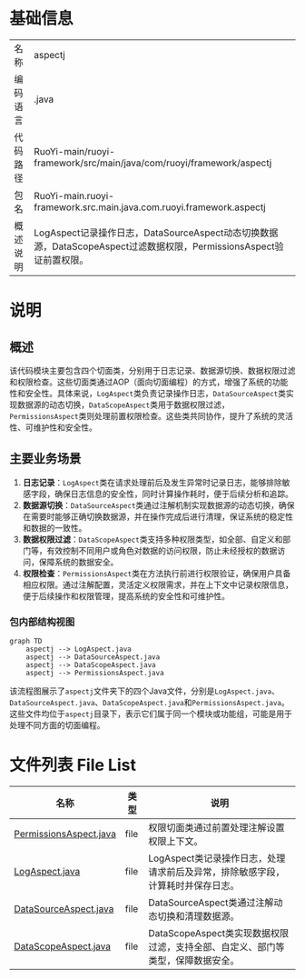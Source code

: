 # 基础信息

|      |      |
|------|------|
| 名称 | aspectj |
| 编码语言 | .java |
| 代码路径 | RuoYi-main/ruoyi-framework/src/main/java/com/ruoyi/framework/aspectj |
| 包名 | RuoYi-main.ruoyi-framework.src.main.java.com.ruoyi.framework.aspectj |
| 概述说明 | LogAspect记录操作日志，DataSourceAspect动态切换数据源，DataScopeAspect过滤数据权限，PermissionsAspect验证前置权限。 |

# 说明

## 概述
该代码模块主要包含四个切面类，分别用于日志记录、数据源切换、数据权限过滤和权限检查。这些切面类通过AOP（面向切面编程）的方式，增强了系统的功能性和安全性。具体来说，`LogAspect`类负责记录操作日志，`DataSourceAspect`类实现数据源的动态切换，`DataScopeAspect`类用于数据权限过滤，`PermissionsAspect`类则处理前置权限检查。这些类共同协作，提升了系统的灵活性、可维护性和安全性。

## 主要业务场景
1. **日志记录**：`LogAspect`类在请求处理前后及发生异常时记录日志，能够排除敏感字段，确保日志信息的安全性，同时计算操作耗时，便于后续分析和追踪。
2. **数据源切换**：`DataSourceAspect`类通过注解机制实现数据源的动态切换，确保在需要时能够正确切换数据源，并在操作完成后进行清理，保证系统的稳定性和数据的一致性。
3. **数据权限过滤**：`DataScopeAspect`类支持多种权限类型，如全部、自定义和部门等，有效控制不同用户或角色对数据的访问权限，防止未经授权的数据访问，保障系统的数据安全。
4. **权限检查**：`PermissionsAspect`类在方法执行前进行权限验证，确保用户具备相应权限。通过注解配置，灵活定义权限需求，并在上下文中记录权限信息，便于后续操作和权限管理，提高系统的安全性和可维护性。


### 包内部结构视图

```mermaid
graph TD
    aspectj --> LogAspect.java
    aspectj --> DataSourceAspect.java
    aspectj --> DataScopeAspect.java
    aspectj --> PermissionsAspect.java
```

该流程图展示了`aspectj`文件夹下的四个Java文件，分别是`LogAspect.java`、`DataSourceAspect.java`、`DataScopeAspect.java`和`PermissionsAspect.java`。这些文件均位于`aspectj`目录下，表示它们属于同一个模块或功能组，可能是用于处理不同方面的切面编程。

# 文件列表 File List

| 名称   | 类型  | 说明 |
|-------|------|-------------|
| [PermissionsAspect.java](PermissionsAspect.md) | file | 权限切面类通过前置处理注解设置权限上下文。 |
| [LogAspect.java](LogAspect.md) | file | LogAspect类记录操作日志，处理请求前后及异常，排除敏感字段，计算耗时并保存日志。 |
| [DataSourceAspect.java](DataSourceAspect.md) | file | DataSourceAspect类通过注解动态切换和清理数据源。 |
| [DataScopeAspect.java](DataScopeAspect.md) | file | DataScopeAspect类实现数据权限过滤，支持全部、自定义、部门等类型，保障数据安全。 |



